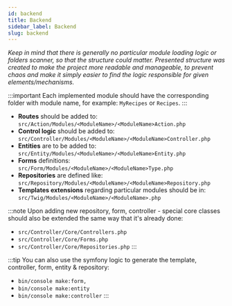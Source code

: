 ```yaml
---
id: backend
title: Backend
sidebar_label: Backend
slug: backend
---
```


*Keep in mind that there is generally no particular module loading logic or folders scanner, so that the structure could matter.
Presented structure was created to make the project more readable and manageable, to prevent chaos and make it simply easier to find 
the logic responsible for given elements/mechanisms.*

:::important
Each implemented module should have the corresponding folder with module name, for example: `MyRecipes` or `Recipes`. 
:::

* **Routes** should be added to: `src/Action/Modules/<ModuleName>/<ModuleName>Action.php`
* **Control logic** should be added to: `src/Controller/Modules/<ModuleName>/<ModuleName>Controller.php`
* **Entities** are to be added to: `src/Entity/Modules/<ModuleName>/<ModuleName>Entity.php`
* **Forms** definitions: `src/Form/Modules/<ModuleName>/<ModuleName>Type.php`
* **Repositories** are defined like: `src/Repository/Modules/<ModuleName>/<ModuleName>Repository.php`
* **Templates extensions** regarding particular modules should be in: `src/Twig/Modules/<ModuleName>/<ModuleName>.php`

:::note
Upon adding new repository, form, controller - special core classes should also be extended the same way that it's already done:
- `src/Controller/Core/Controllers.php`
- `src/Controller/Core/Forms.php`
- `src/Controller/Core/Repositories.php`
:::

:::tip
You can also use the symfony logic to generate the template, controller, form, entity & repository:
- `bin/console make:form,`
- `bin/console make:entity`
- `bin/console make:controller`
:::